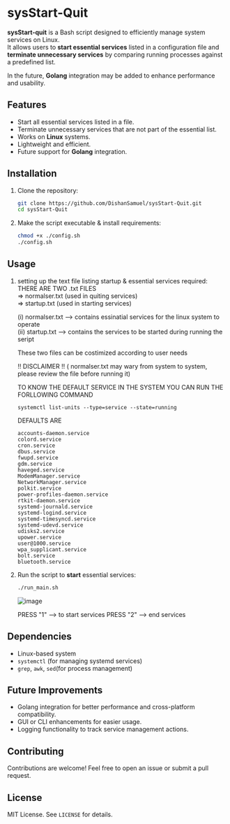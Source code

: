 # sysStart-Quit

**sysStart-quit** is a Bash script designed to efficiently manage system services on Linux.  
It allows users to **start essential services** listed in a configuration file and **terminate unnecessary services** by comparing running processes against a predefined list.  

In the future, **Golang** integration may be added to enhance performance and usability.

## Features

- Start all essential services listed in a file.
- Terminate unnecessary services that are not part of the essential list.
- Works on **Linux** systems.
- Lightweight and efficient.
- Future support for **Golang** integration.

## Installation

1. Clone the repository:
   ```bash
   git clone https://github.com/DishanSamuel/sysStart-Quit.git
   cd sysStart-Quit
   ```
2. Make the script executable & install requirements:
   ```bash
   chmod +x ./config.sh
   ./config.sh
   ```

## Usage

1. setting up the text file listing startup & essential services required:<br>
   THERE ARE TWO .txt FILES <br>
   => normalser.txt (used in quiting services) <br>
   => startup.txt   (used in starting services) <br>

   (i)   normalser.txt --> contains essinatial services for the linux system to operate <br>
   (ii)  startup.txt   --> contains the services to be started during running the seript <br>
   
   These two files can be costimized according to user needs

   !! DISCLAIMER !! ( normalser.txt may wary from system to system, please review the file before running it)

   TO KNOW THE DEFAULT SERVICE IN THE SYSTEM YOU CAN RUN THE FORLLOWING COMMAND
   ```
   systemctl list-units --type=service --state=running
   ```

   DEFAULTS ARE 
   ```
   accounts-daemon.service
   colord.service
   cron.service
   dbus.service
   fwupd.service
   gdm.service
   haveged.service
   ModemManager.service
   NetworkManager.service
   polkit.service
   power-profiles-daemon.service
   rtkit-daemon.service
   systemd-journald.service
   systemd-logind.service
   systemd-timesyncd.service
   systemd-udevd.service
   udisks2.service
   upower.service
   user@1000.service
   wpa_supplicant.service
   bolt.service
   bluetooth.service
   ```
   
3. Run the script to **start** essential services:
   ```bash
   ./run_main.sh
   ```
   ![image](https://github.com/user-attachments/assets/93b3a44c-5e2e-463f-a976-e8d0897e33ab)

   PRESS "1" --> to start services
   PRESS "2" --> end services



## Dependencies

- Linux-based system
- `systemctl` (for managing systemd services)
- `grep`, `awk`, `sed`(for process management)

## Future Improvements

- Golang integration for better performance and cross-platform compatibility.
- GUI or CLI enhancements for easier usage.
- Logging functionality to track service management actions.

## Contributing

Contributions are welcome! Feel free to open an issue or submit a pull request.

## License

MIT License. See `LICENSE` for details.
